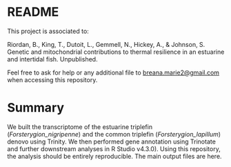 # README

This project is associated to:

Riordan, B., King, T., Dutoit, L., Gemmell, N., Hickey, A., & Johnson, S. Genetic and mitochondrial contributions to thermal resilience in an estuarine and intertidal fish. Unpublished.

Feel free to ask for help or any additional file to breana.marie2@gmail.com when accessing this repository.

# Summary

We built the transcriptome of the estuarine triplefin (_Forsterygion_nigripenne_) and the common triplefin (_Forsterygion_lapillum_) denovo using Trinity. We then performed gene annotation using Trinotate and further downstream analyses in R Studio v4.3.0). Using this repository, the analysis should be entirely reproducible. The main output files are here.
